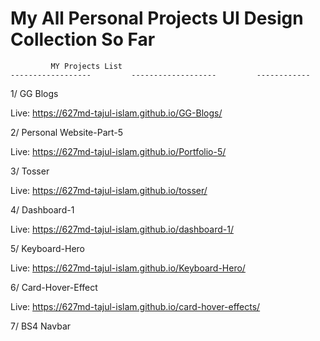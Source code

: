 # My All Personal Projects UI Design Collection So Far

             MY Projects List 
    ------------------         -------------------         ------------
1/ GG Blogs 

Live: https://627md-tajul-islam.github.io/GG-Blogs/

2/ Personal Website-Part-5

Live: https://627md-tajul-islam.github.io/Portfolio-5/

3/ Tosser

Live: https://627md-tajul-islam.github.io/tosser/

4/ Dashboard-1

Live: https://627md-tajul-islam.github.io/dashboard-1/

5/ Keyboard-Hero

Live: https://627md-tajul-islam.github.io/Keyboard-Hero/

6/ Card-Hover-Effect

Live:  https://627md-tajul-islam.github.io/card-hover-effects/

7/ BS4 Navbar